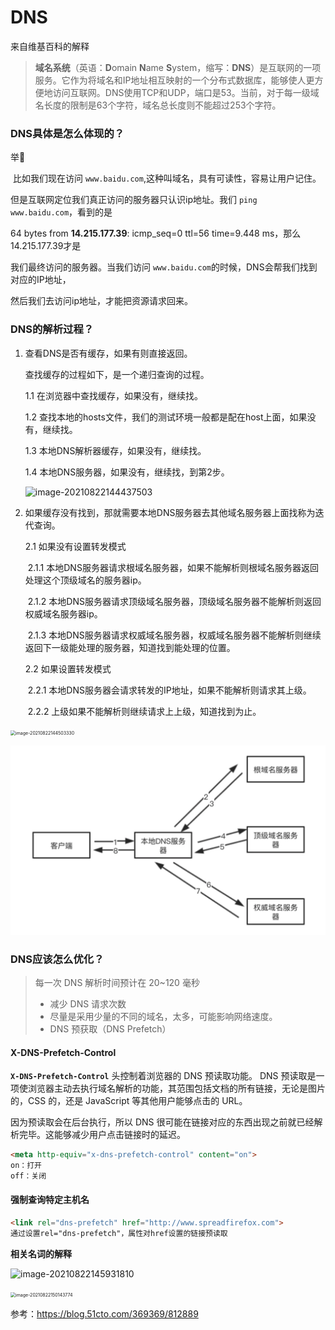 # DNS

来自维基百科的解释

> **域名系统**（英语：**D**omain **N**ame **S**ystem，缩写：**DNS**）是互联网的一项服务。它作为将域名和IP地址相互映射的一个分布式数据库，能够使人更方便地访问互联网。DNS使用TCP和UDP，端口是53。当前，对于每一级域名长度的限制是63个字符，域名总长度则不能超过253个字符。



### DNS具体是怎么体现的？

举🌰

​	比如我们现在访问 `www.baidu.com`,这种叫域名，具有可读性，容易让用户记住。

但是互联网定位我们真正访问的服务器只认识ip地址。我们 `ping www.baidu.com`，看到的是

64 bytes from **14.215.177.39**: icmp_seq=0 ttl=56 time=9.448 ms，那么14.215.177.39才是

我们最终访问的服务器。当我们访问 `www.baidu.com`的时候，DNS会帮我们找到对应的IP地址，

然后我们去访问ip地址，才能把资源请求回来。



### DNS的解析过程？

1. 查看DNS是否有缓存，如果有则直接返回。

   查找缓存的过程如下，是一个递归查询的过程。

   1.1 在浏览器中查找缓存，如果没有，继续找。

   1.2 查找本地的hosts文件，我们的测试环境一般都是配在host上面，如果没有，继续找。

   1.3 本地DNS解析器缓存，如果没有，继续找。

   1.4 本地DNS服务器，如果没有，继续找，到第2步。

   ![image-20210822144437503](../../static/images/image-20210822144437503.png)

2. 如果缓存没有找到，那就需要本地DNS服务器去其他域名服务器上面找称为迭代查询。

   2.1 如果没有设置转发模式

   ​	2.1.1 本地DNS服务器请求根域名服务器，如果不能解析则根域名服务器返回处理这个顶级域名的服务器ip。

   ​	2.1.2 本地DNS服务器请求顶级域名服务器，顶级域名服务器不能解析则返回权威域名服务器ip。

   ​	2.1.3 本地DNS服务器请求权威域名服务器，权威域名服务器不能解析则继续返回下一级能处理的服务器，知道找到能处理的位置。

   2.2 如果设置转发模式

   ​	2.2.1 本地DNS服务器会请求转发的IP地址，如果不能解析则请求其上级。

   ​	2.2.2  上级如果不能解析则继续请求上上级，知道找到为止。	

<img src="../../static/images/image-20210822144503330.png" alt="image-20210822144503330" style="zoom:50%;" />





![image-20210822162727244](images/image-20210822162727244.png)

### DNS应该怎么优化？

> 每一次 DNS 解析时间预计在 20~120 毫秒
>
> - 减少 DNS 请求次数
>  - 尽量是采用少量的不同的域名，太多，可能影响网络速度。
> - DNS 预获取（DNS Prefetch）
> 



#### **X-DNS-Prefetch-Control**

**`X-DNS-Prefetch-Control`** 头控制着浏览器的 DNS 预读取功能。 DNS 预读取是一项使浏览器主动去执行域名解析的功能，其范围包括文档的所有链接，无论是图片的，CSS 的，还是 JavaScript 等其他用户能够点击的 URL。

因为预读取会在后台执行，所以 DNS 很可能在链接对应的东西出现之前就已经解析完毕。这能够减少用户点击链接时的延迟。

```html
<meta http-equiv="x-dns-prefetch-control" content="on"> 
on：打开
off：关闭
```

#### 强制查询特定主机名

```html
<link rel="dns-prefetch" href="http://www.spreadfirefox.com">
通过设置rel="dns-prefetch"，属性对href设置的链接预读取
```



**相关名词的解释**

![image-20210822145931810](../../static/images/image-20210822145931810.png)



<img src="../../static/images/image-20210822150143774.png" alt="image-20210822150143774" style="zoom:50%;" />

参考：https://blog.51cto.com/369369/812889